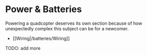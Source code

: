 # Power & Batteries

Powering a quadcopter deserves its own section because of how unexpectedly complex this subject can be for a newcomer.

* [[Wiring|/batteries/Wiring]]

TODO: add more